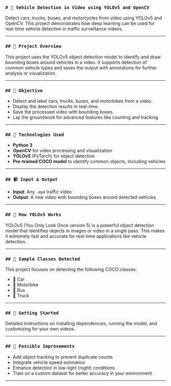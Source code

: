 ### `# 🚗 Vehicle Detection in Video using YOLOv5 and OpenCV`
Detect cars, trucks, buses, and motorcycles from video using YOLOv5 and OpenCV. This project demonstrates how deep learning can be used for real-time vehicle detection in traffic surveillance videos.

---

### `## 📌 Project Overview`
This project uses the YOLOv5 object detection model to identify and draw bounding boxes around vehicles in a video. It supports detection of common vehicle types and saves the output with annotations for further analysis or visualization.

---

### `## 🎯 Objective`
- Detect and label cars, trucks, buses, and motorbikes from a video.
- Display the detection results in real-time.
- Save the processed video with bounding boxes.
- Lay the groundwork for advanced features like counting and tracking.

---

### `## 🧰 Technologies Used`
- **Python 3**
- **OpenCV** for video processing and visualization
- **YOLOv5** (PyTorch) for object detection
- **Pre-trained COCO model** to identify common objects, including vehicles

---

### `## 📹 Input & Output`
- **Input**: Any `.mp4` traffic video
- **Output**: A new video with bounding boxes around detected vehicles

---

### `## 🧠 How YOLOv5 Works`
YOLOv5 (You Only Look Once version 5) is a powerful object detection model that identifies objects in images or video in a single pass. This makes it extremely fast and accurate for real-time applications like vehicle detection.

---

### `## 🧪 Sample Classes Detected`
This project focuses on detecting the following COCO classes:
- 🚗 Car
- 🛵 Motorbike
- 🚌 Bus
- 🚚 Truck

---

### `## 🚀 Getting Started`
Detailed instructions on installing dependencies, running the model, and customizing for your own videos.

---

### `## 🔮 Possible Improvements`
- Add object tracking to prevent duplicate counts
- Integrate vehicle speed estimation
- Enhance detection in low-light (night) conditions
- Train on a custom dataset for better accuracy in your environment

---


